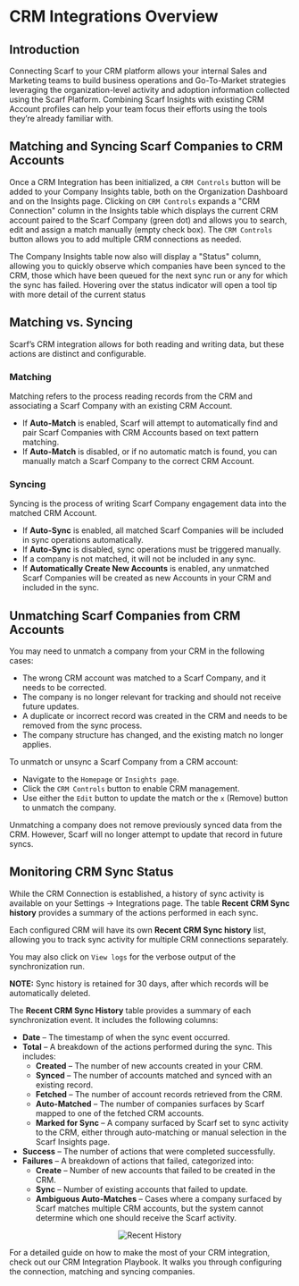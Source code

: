 # CRM Integrations Overview

## Introduction

Connecting Scarf to your CRM platform allows your internal Sales and Marketing teams to build business operations and Go-To-Market strategies leveraging the organization-level activity and adoption information collected using the Scarf Platform. Combining Scarf Insights with existing CRM Account profiles can help your team focus their efforts using the tools they’re already familiar with.

## Matching and Syncing Scarf Companies to CRM Accounts

Once a CRM Integration has been initialized, a `CRM Controls` button will be added to your Company Insights table, both on the Organization Dashboard and on the Insights page. Clicking on `CRM Controls` expands a "CRM Connection" column in the Insights table which displays the current CRM account paired to the Scarf Company (green dot) and allows you to search, edit and assign a match manually (empty check box). The `CRM Controls` button allows you to add multiple CRM connections as needed.

The Company Insights table now also will display a "Status" column, allowing you to quickly observe which companies have been synced to the CRM, those which have been queued for the next sync run or any for which the sync has failed. Hovering over the status indicator will open a tool tip with more detail of the current status

## Matching vs. Syncing

Scarf’s CRM integration allows for both reading and writing data, but these actions are distinct and configurable.

### Matching

Matching refers to the process reading records from the CRM and associating a Scarf Company with an existing CRM Account.

-   If **Auto-Match** is enabled, Scarf will attempt to automatically find and pair Scarf Companies with CRM Accounts based on text pattern matching.
-   If **Auto-Match** is disabled, or if no automatic match is found, you can manually match a Scarf Company to the correct CRM Account.

### Syncing
Syncing is the process of writing Scarf Company engagement data into the matched CRM Account.

-   If **Auto-Sync** is enabled, all matched Scarf Companies will be included in sync operations automatically.
-   If **Auto-Sync** is disabled, sync operations must be triggered manually.
-   If a company is not matched, it will not be included in any sync.
-   If **Automatically Create New Accounts** is enabled, any unmatched Scarf Companies will be created as new Accounts in your CRM and included in the sync.

## Unmatching Scarf Companies from CRM Accounts

You may need to unmatch a company from your CRM in the following cases:
-   The wrong CRM account was matched to a Scarf Company, and it needs to be corrected.
-   The company is no longer relevant for tracking and should not receive future updates.
-   A duplicate or incorrect record was created in the CRM and needs to be removed from the sync process.
-   The company structure has changed, and the existing match no longer applies.

To unmatch or unsync a Scarf Company from a CRM account:
-   Navigate to the `Homepage` or `Insights page`.
-   Click the `CRM Controls` button to enable CRM management.
-   Use either the `Edit` button to update the match or the `x` (Remove) button to unmatch the company.

Unmatching a company does not remove previously synced data from the CRM. However, Scarf will no longer attempt to update that record in future syncs.

## Monitoring CRM Sync Status

While the CRM Connection is established, a history of sync activity is available on your Settings -> Integrations page. The table **Recent CRM Sync history** provides a summary of the actions performed in each sync.

Each configured CRM will have its own **Recent CRM Sync history** list, allowing you to track sync activity for multiple CRM connections separately.

You may also click on `View logs` for the verbose output of the synchronization run.

**NOTE:** Sync history is retained for 30 days, after which records will be automatically deleted.

The **Recent CRM Sync History** table provides a summary of each synchronization event. It includes the following columns:

-   **Date** – The timestamp of when the sync event occurred.
-   **Total** – A breakdown of the actions performed during the sync. This includes:
	-   **Created** – The number of new accounts created in your CRM.
	-   **Synced** – The number of accounts matched and synced with an existing record.
    -   **Fetched** – The number of account records retrieved from the CRM.
    -   **Auto-Matched** – The number of companies surfaces by Scarf mapped to one of the fetched CRM accounts.
    -   **Marked for Sync** – A company surfaced by Scarf set to sync activity to the CRM, either through auto-matching or manual selection in the Scarf Insights page.
-   **Success** – The number of actions that were completed successfully.
-   **Failures** – A breakdown of actions that failed, categorized into:
	-   **Create** – Number of new accounts that failed to be created in the CRM.
    -   **Sync** – Number of existing accounts that failed to update.
    -   **Ambiguous Auto-Matches** – Cases where a company surfaced by Scarf matches multiple CRM accounts, but the system cannot determine which one should receive the Scarf activity.

<p align="center">
  <img src="https://static-assets.scarf.sh/docs/CRM%20Overview/overview%20-%20recent%20history.png" alt="Recent History">
</p>

For a detailed guide on how to make the most of your CRM integration, check out our CRM Integration Playbook. It walks you through configuring the connection, matching and syncing companies.

